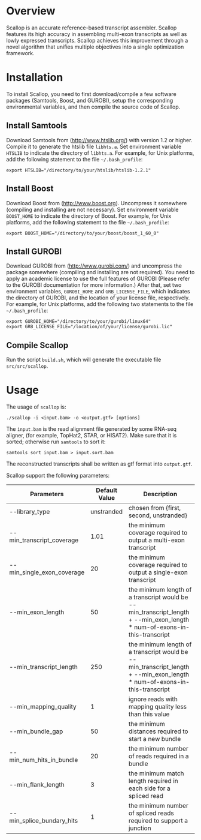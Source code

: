 # Overview
Scallop is an accurate reference-based transcript assembler. Scallop features its high accuracy in assembling multi-exon transcripts as well as lowly expressed transcripts. Scallop achieves this improvement through a novel algorithm that unifies multiple objectives into a single optimization framework.

# Installation
To install Scallop, you need to first download/compile a few software packages (Samtools, Boost, and GUROBI), setup the corresponding environmental variables, and then compile the source code of Scallop.

## Install Samtools
Download Samtools from (http://www.htslib.org/) with version 1.2 or higher.
Compile it to generate the htslib file `libhts.a`. 
Set environment variable `HTSLIB` to indicate the directory of `libhts.a`.
For example, for Unix platforms, add the following statement to the file `~/.bash_profile`:
```
export HTSLIB="/directory/to/your/htslib/htslib-1.2.1"
```

## Install Boost
Download Boost from (http://www.boost.org).
Uncompress it somewhere (compiling and installing are not necessary).
Set environment variable `BOOST_HOME` to indicate the directory of Boost.
For example, for Unix platforms, add the following statement to the file `~/.bash_profile`:
```
export BOOST_HOME="/directory/to/your/boost/boost_1_60_0"
```

## Install GUROBI
Download GUROBI from (http://www.gurobi.com/) and uncompress the package somewhere (compiling and installing are not required).
You need to apply an academic license to use the full features of 
GUROBI (Please refer to the GUROBI documentation for more information.)
After that, set two environment variables, `GUROBI_HOME` and `GRB_LICENSE_FILE`,
which indicates the directory of GUROBI, and the location of your license file, respectively.
For example, for Unix platforms, add the following two statements to the file `~/.bash_profile`:
```
export GUROBI_HOME="/directory/to/your/gurobi/linux64"
export GRB_LICENSE_FILE="/location/of/your/license/gurobi.lic"
```
## Compile Scallop
Run the script `build.sh`, which will generate the executable file `src/src/scallop`.


# Usage

The usage of `scallop` is:
```
./scallop -i <input.bam> -o <output.gtf> [options]
```

The `input.bam` is the read alignment file generated by some RNA-seq aligner, (for example, TopHat2, STAR, or HISAT2).
Make sure that it is sorted; otherwise run `samtools` to sort it:
```
samtools sort input.bam > input.sort.bam
```

The reconstructed transcripts shall be written as gtf format into `output.gtf`.

Scallop support the following parameters:

Parameters | Default Value | Description
------------ | ------------- | ----------
 --library_type               | unstranded | chosen from {first, second, unstranded}
 --min_transcript_coverage    | 1.01 | the minimum coverage required to output a multi-exon transcript
  --min_single_exon_coverage   | 20 | the minimum coverage required to output a single-exon transcript
 --min_exon_length            | 50 | the minimum length of a transcript would be --min_transcript_length + --min_exon_length * num-of-exons-in-this-transcript
 --min_transcript_length      |250 | the minimum length of a transcript would be --min_transcript_length + --min_exon_length * num-of-exons-in-this-transcript
 --min_mapping_quality        | 1 | ignore reads with mapping quality less than this value
 --min_bundle_gap             |50 | the minimum distances required to start a new bundle
 --min_num_hits_in_bundle     | 20 | the minimum number of reads required in a bundle
 --min_flank_length           | 3 | the minimum match length required in each side for a spliced read
 --min_splice_bundary_hits    | 1 | the minimum number of spliced reads required to support a junction
